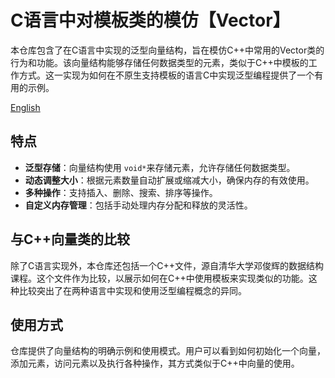 # C语言中对模板类的模仿【Vector】

本仓库包含了在C语言中实现的泛型向量结构，旨在模仿C++中常用的Vector类的行为和功能。该向量结构能够存储任何数据类型的元素，类似于C++中模板的工作方式。这一实现为如何在不原生支持模板的语言C中实现泛型编程提供了一个有用的示例。

[English](README.md)

## 特点

- **泛型存储**：向量结构使用 `void*`来存储元素，允许存储任何数据类型。
- **动态调整大小**：根据元素数量自动扩展或缩减大小，确保内存的有效使用。
- **多种操作**：支持插入、删除、搜索、排序等操作。
- **自定义内存管理**：包括手动处理内存分配和释放的灵活性。

## 与C++向量类的比较

除了C语言实现外，本仓库还包括一个C++文件，源自清华大学邓俊辉的数据结构课程。这个文件作为比较，以展示如何在C++中使用模板来实现类似的功能。这种比较突出了在两种语言中实现和使用泛型编程概念的异同。

## 使用方式

仓库提供了向量结构的明确示例和使用模式。用户可以看到如何初始化一个向量，添加元素，访问元素以及执行各种操作，其方式类似于C++中向量的使用。
